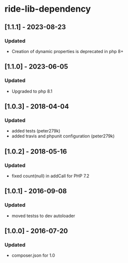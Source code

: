 # ride-lib-dependency
## [1.1.1] - 2023-08-23
### Updated
- Creation of dynamic properties is deprecated in php 8+
## [1.1.0] - 2023-06-05
### Updated
- Upgraded to php 8.1
## [1.0.3] - 2018-04-04
### Updated
- added tests (peter279k)
- added travis and phpunit configuration (peter279k)

## [1.0.2] - 2018-05-16
### Updated
- fixed count(null) in addCall for PHP 7.2

## [1.0.1] - 2016-09-08
### Updated
- moved testss to dev autoloader

## [1.0.0] - 2016-07-20
### Updated
- composer.json for 1.0
